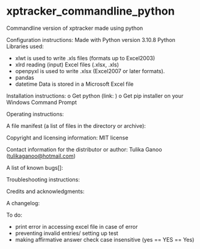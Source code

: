 # xptracker_commandline_python
Commandline version of xptracker made using python

Configuration instructions:
Made with Python version 3.10.8
Python Libraries used: 
* xlwt is used to write .xls files (formats up to Excel2003)
* xlrd reading (input) Excel files (.xlsx, .xls) 
* openpyxl is used to write .xlsx (Excel2007 or later formats).
* pandas
* datetime
Data is stored in a Microsoft Excel file

Installation instructions:
o Get python (link: )
o Get pip installer on your Windows Command Prompt


Operating instructions: 


A file manifest (a list of files in the directory or archive):


Copyright and licensing information:
MIT license


Contact information for the distributor or author:
Tulika Ganoo (tulikaganoo@hotmail.com)

A list of known bugs[]:


Troubleshooting instructions:


Credits and acknowledgments:


A changelog:

To do:
* print error in accessing excel file in case of error
* preventing invalid entries/ setting up test
* making affirmative answer check case insensitive (yes == YES == Yes)


